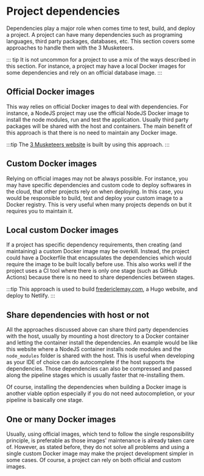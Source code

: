 # Project dependencies

Dependencies play a major role when comes time to test, build, and deploy a project. A project can have many dependencies such as programing languages, third party packages, databases, etc. This section covers some approaches to handle them with the 3 Musketeers.

::: tip
It is not uncommon for a project to use a mix of the ways described in this section. For instance, a project may have a local Docker images for some dependencies and rely on an official database image.
:::

## Official Docker images

This way relies on official Docker images to deal with dependencies. For instance, a NodeJS project may use the official NodeJS Docker image to install the node modules, run and test the application. Usually third party packages will be shared with the host and containers. The main benefit of this approach is that there is no need to maintain any Docker image.

:::tip
The [3 Musketeers website](https://github.com/flemay/3musketeers) is built by using this approach.
:::

## Custom Docker images

Relying on official images may not be always possible. For instance, you may have specific dependencies and custom code to deploy softwares in the cloud, that other projects rely on when deploying. In this case, you would be responsible to build, test and deploy your custom image to a Docker registry. This is very useful when many projects depends on but it requires you to maintain it.

## Local custom Docker images

If a project has specific dependency requirements, then creating (and maintaining) a custom Docker image may be overkill. Instead, the project could have a Dockerfile that encapsulates the dependencies which would require the image to be built locally before use. This also works well if the project uses a CI tool where there is only one stage (such as GitHub Actions) because there is no need to share dependencies between stages.

:::tip
This approach is used to build [fredericlemay.com](https://github.com/flemay/fredericlemay-com), a Hugo website, and deploy to Netlify.
:::

## Share dependencies with host or not

All the approaches discussed above can share third party dependencies with the host, usually by mounting a host directory to a Docker container and letting the container install the dependencies. An example would be like this website where a NodeJS container installs node modules and the `node_modules` folder is shared with the host. This is useful when developing as your IDE of choice can do autocomplete if the host supports the dependencies. Those dependencies can also be compressed and passed along the pipeline stages which is usually faster that re-installing them.

Of course, installing the dependencies when building a Docker image is another viable option especially if you do not need autocompletion, or your pipeline is basically one stage.

## One or many Docker images

Usually, using official images, which tend to follow the single responsibility principle, is preferable as those images' maintenance is already taken care of. However, as stated before, they do not solve all problems and using a single custom Docker image may make the project development simpler in some cases. Of course, a project can rely on both official and custom images.